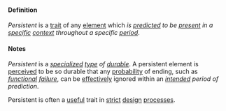 #### Definition

*Persistent* is a [trait](https://github.com/gcassel/Modular-Organization-Terminology/blob/master/terms/trait.md) of any [element](https://github.com/gcassel/Modular-Organization-Terminology/blob/master/terms/element.md) which *is [predicted](https://github.com/gcassel/Modular-Organization-Terminology/blob/master/terms/predict.md) to be [present](https://github.com/gcassel/Modular-Organization-Terminology/blob/master/terms/presence.md) in a [specific](https://github.com/gcassel/Modular-Organization-Terminology/blob/master/terms/specific.md) [context](https://github.com/gcassel/Modular-Organization-Terminology/blob/master/terms/context.md) throughout a specific [period](https://github.com/gcassel/Modular-Organization-Terminology/blob/master/terms/period.md)*.

#### Notes

*Persistent* is a *[specialized](https://github.com/gcassel/Modular-Organization-Terminology/blob/master/terms/specialize.md) [type](https://github.com/gcassel/Modular-Organization-Terminology/blob/master/terms/type.md) of [durable](https://github.com/gcassel/Modular-Organization-Terminology/blob/master/terms/endure.md)*.  A persistent element is [perceived](https://github.com/gcassel/Modular-Organization-Terminology/blob/master/terms/perceive.md) to be so durable that any [probability](https://github.com/gcassel/Modular-Organization-Terminology/blob/master/terms/probability.md) of ending, such as *[functional](https://github.com/gcassel/Modular-Organization-Terminology/blob/master/terms/function.md) [failure](https://github.com/gcassel/Modular-Organization-Terminology/blob/master/terms/fail.md)*, can be [effectively](https://github.com/gcassel/Modular-Organization-Terminology/blob/master/terms/effective.md) ignored within an *[intended](https://github.com/gcassel/Modular-Organization-Terminology/blob/master/terms/intend.md) period of prediction*.

Persistent is often a [useful](https://github.com/gcassel/Modular-Organization-Terminology/blob/master/terms/use.md) trait in [strict](https://github.com/gcassel/Modular-Organization-Terminology/blob/master/terms/strict.md) [design](https://github.com/gcassel/Modular-Organization-Terminology/blob/master/terms/design.md) [processes](https://github.com/gcassel/Modular-Organization-Terminology/blob/master/terms/process.md). 
